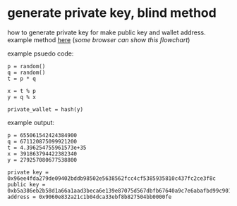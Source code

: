 # generate private key, blind method 
how to generate private key for make public key and wallet address.\
example method [here](https://sandbox.eth.build/wofCrGxhc3Rfbm9kZV9pZMOMw7HEgcSDxIVsaW5rxItkw40BHsKlxIfEiXPDnAAQworCosSMw4zDocKkdHlwZcKsSW5wdXQvQsSxdG9uwqNwb3PCksONCMKYw40CwrzCpHNpemXCksOMw4gywqVmxIJnc8KAwqVvcsSJcgDCpG3EiGUAwqbElMSwdHPCkcKDwqRuYW1lwqDEqMSqZcO_wqTEk8SVw4DCp2_EscWgxLzFpMWmxajFqsSpxKvDv8KlxbBrxLzEmQrEmQvFuMWnxanFq8Srwq5udW1iZXIsYm9vbGVhbsW_xJTGgcOAwqpwcm_Eq3J0aWVzwoPCpXZhbHVlwqhjxJNjayDFqMKlxqV0xpfCpsS0dMS2xppjxbRudAzCi8SkxI3DpsaKZcKqxK7FoC9UZXh0xLnEu8S9C1TEmcOMxYTFhsWIxJksxYzFjmHFkMWSxZTFlgXFmcWbxZ3Fn8SxxaLGh8W6x4nFmMaAxJkPxbPFtcerxaPFpcaIxbvFrMKmxIRyxJRnxpvElXPDgMa3aca5ZcKvcsaZZG9txrV1bMalcGx5xp_GocajxqXGp8KEwqtibG_Gs8amU8ebMsKryJNhY2VoxpbFlsKvZceCxpEgdMeQdCBoxpFlyIXIh8Kkx4_HkcaqxqzGrsOLR1Uqw41nDWLDqsSjxKXDpceJwq1NYXRoL03IkMiSyJTHk8aCCsK0x5jHmsWHwpJ4PMWNxY_FkcWTxZXGkQTHp8SJx6nEr8erwpLHrWXCoUHHicKmxo3Gj8aRxa_GnMSZDcmvwqFCybPJtcaQcsm4xJXEmQ7HtHTFtse3xbnJsD3Jv8aOyoHIgcaBxL0BD8SZEMiWxqLGkciZxqjJscOLQ8KiLn4BHHMryb3KnsKiwqDCmcOCwqNcNsKiT1DCoSrHhcSlw6nHiceLyazEssi8x5LEusaCDDDFgXbJncecAceeyaLHocmkx6TGkQfJqcWcxZ7Kusesx7jHrsW8xZzKg2vEmRTKh8qJya_HusSrx7x0x75uyIDGgMiDyLnGl8KqcnNhIMqAxpHKmMiYxqZzyJvIncifa8ihyKPIpcSCyKjIqmzIrMiuyLJyyLHIs8i1yLfLp2XIu8izyL7GrWXKnsKVw4DCuC3Dq8KHw7zKtcSNw6jHicKryY_JkcmTxIjIkG_JmMS9DBLDjQMMy4TJn8mhx6DHosmlxZYIy47Jq8W2ya7Lk8mwybLLlcm0yo_Jt8exARfJvMm-zLfLrsqCzLsWy5vHtsm8yo3NgMy5csqRxaLEmRXMh8KteSA9IHEgTcyebCB4y7DKmsuywoPKncqfyqrKrMquyqdDzI_MkcyTw7zKsMqyJcyWw4zDp8yZzJvJks2YZMyfzKHDjQtAxYHCnsyoyaDLiMysy4tyBsywy5DMssm8zLbHu82By5fKlsy-yo7Jts2CybkBEc2FxaHKisaIwqHNiM6KzYrNjMqTFMSZFs2QeM2TIMyCzbXIkCBwzZ3GpM2fyp3JgsmEyYbJiM2myqDKosqkK82swqHNrseGw4zDo82yyZDJklLIi8iNzbgJwojFgcOuzKjDjMOUHM6Ay4rJpnIDzoXHqs6Wy53HicWuzLsLzpXFosKEzLTMi8auzo_KkMulypMOxJkXxb9hxpBsyqjNo8qtNsyHwqzPgW7IjMiOW82VIF3Oq8qbwoPCqWHEsciNyZBpY8qsbcSUAcKjbWF4yp7Cq8OBbWdOw4gAza_Dqsq4x4zEsceOyLPNuAzCssylzKfFhcmex53Hn8mjx6PPjwnPksuRzpfLlMWsx7DOkhXPmtCpxonMt8e9x7_NjMKRxJnPjMa4y6jLqsuszYHPucuyy7TInsigZciixYfIpMimy7zIq8aRyK3Ir8yCyLLHkcyFcsi40LnMiMq8z57MjUPCjwDDtsKuwrZgw6DJisSNw6vHicKvQ3LEqsS2L0tlzZJQYWlyzbgOxL0Cw7jLhMKCwqEww4pDU8KZwprCoTFCz43QpMWWC9CnzofMtMKtW8agacaryLIga9GrXcmz0LPLo86MAR3Jr8KoZ8iuxpHJkMyIy5XPl8acxbLFtMqIx6vCk8mvyKXHvtKNZdKP0avSk8uh0LTLpdC2ARvJr8afdcid0IHSrXnSr8uiy6TGnM2NARrJr8KnYWRk0ZFzc9K90rHTgNKzGdC-xqfCgMKJzrvDrNGjRGlzyKZ5L0HTh9OJc824D8KqxYFszKjEmVRQ0oLMrcaRDdKGzYbMtMuey5bMuxvTkcaoyJzRgcu30YPLudGHyKnRiXLCoMyHwqfTntOIxqdz05TEpcOt05fTmdOb053Tn9SG06LTpALDpNOnAdOp06vOgg7Tr8-U07HHr9KWGtO2woPTuMu2y7jRhcu6yKfTvsu-xpHUgdGT1IPUj9OK1IjEjc-Iy5XCr9OY05rEgtOc1ITToNOiyZsDZtSV1JfMq8-OxZYP1JvLksqL07LQrMqEAdOQxqDKmc6sxqfUosu10YLRhGXRhsu71KnFltSsyIbGl9Su1IXTitGgw4zDr8yZ0aXRp28vSMSDaM24DcO80J3NvsSb1YLSg8aRCtWG0LDCpc-TyY3SlGcszovMuxzQr8mvwqRo1arTjMujzp3EmR3EmR7TtsKAza_DsdCVyrrQmMeR0bFqxYEm1JXLh9Wy06xyzKfFmsmqzobTsNWI1J7Mux7WgdSd0LLSsNaHy6XCkMyHy6nLq8utzYrTttGA1KTTu9Sm073Lvcu_0YzMg9GPyLbRkcyHzInIvcarzIzDmUIweDk2ZWU0ZmRhMjc5xIkwOTQwMmLTh2I5ODXXmGU1NjPXnjYyZmNjNGNmNdekNTkzNTgxMNeqMzfXqDLIqDNmOGPNr8Oizr7MnM-xz7PPhH7NvM-Jz4vUmM-PAtW2z5XSoNKWCtCvz5zKi9GWz6DGkdaIAQ3EmRHPp8-pyqjKocqjyqXPr9iFyI0gz7Vwz7fUoc-8z77QiMal0ILQh8SUANCH0InQi9CN0I_QkdWhw7DWkceNQ8Wb0JoIzKXDgNOnAsOQxJkF2IzFlgHYj9ao0KvLl9Kjx7XUnNaj1qnSvs2Mxp7VjsuxyJrUo9WU07zVmNa5xpHCpi8vx4DEideA2L_ZpteDxq7DmgHDttiqzZTIis-yyI0oKQrNltmwz4Jt2bQKyLTNlNiqKs2VCgrOo82UyLQlzqkKzZLNlM2W2od42oLSi9KrX3fGrMaX2b3ItdWqKHnZtQrZoyAt2p_aoNqh2qLaoArZryA2NdefNjE1NDLarjTXpDQ5MDDZts6kNjcxMTIwODfXnznbgjLavNq12bzOpDQuM9eJMtqt24DXsNqrNTczZSvXstqDzqTbizE416PXkjTarjLXpNuh15faic6k15E524032r4w2rnbgNekONuG2qXSqtKe0rvOpNeH14nXi9eN14_bp9eU15bXmNeaZNec157XoNei16_Xpteo16rXrNeu157Xsdez17XXt9e5Y9e7Zde917_apdK4xrLbtc2U14diNWHXpNeKYteZ17NkMWE2NmHcptOGM8aQY9ynZTHbi2XavzDbgGTXojfcgWZi2rk215dhOWM3ZdypYmHcvGTbgmPatNyyYTdi26xkM2E4NGJmMWLcvWFl3ZlmOcaQ3YpjMded2q_avzPXmNeTOdeu26g4Zt2V2r0y3YrdmzAzYwrThtWfc9u214jbrDDctDMy15Ax3aTdkTRk3K8z25TdmDhiONeR15_dl92R2rUwZsi4y6XEoBHClsaDxKYAw4zDogDDv96cAQvens683qLepA3eoN6fw6XFnc2B3qQO3qjDjMOlAcy4zpDepA_etN6fw6YAAN6kEN67zbDer82K3qQR3qzNsN623rDLmd-Dw4zDqd6-3qQVw4zDqN6fw6rfkM6g343DqN-K34XPpd6z35Tet8qB3qQZw4zDqwLDjMOu35fTgt-kAcOMw63fqRvfpN6fw6zfqRzDjN-W1aIAwq3Vu9W935zSl9-437HLoNK-3qQe37_Dsd6-wqZnxqF1cHPCkMKmx4BuZmlnwoDCp3bGkcWFxLfDiz_DmcKZ4KCe4KCewpo) (*some browser can show this flowchart*)

example psuedo code:
```
p = random()
q = random()
t = p * q

x = t % p
y = q % x

private_wallet = hash(y)
```

example output:
```
p = 655061542424384900
q = 671120875099921200
t = 4.396254755961573e+35
x = 391863794422382340
y = 279257080677538800

private key = 0x96ee4fda279de09402bddb98502e5638562fcc4cf5385935810c437fc2ce3f8c
public key = 0xb5a386eb2b58d1a66a1aad3beca6e139e87075d567dbfb67640a9c7e6abafbd99c9013a7b06d3a84bf1bb6aef1f9bed9c19824873029d953928fa8202d9bb03c
address = 0x9060e832a21c1b04dca33ebf8b827504bb0000fe
```
